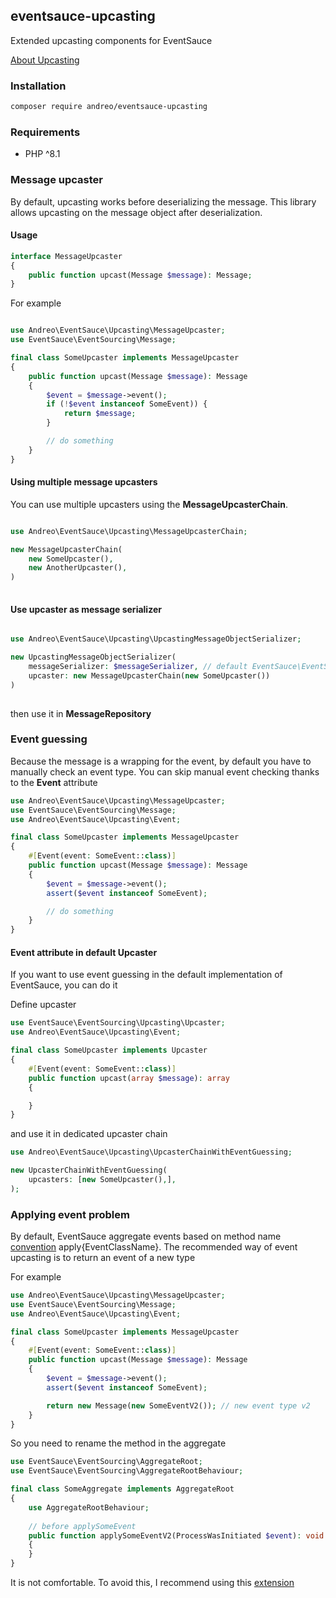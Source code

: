## eventsauce-upcasting

Extended upcasting components for EventSauce

[About Upcasting](https://eventsauce.io/docs/advanced/upcasting/#main-article)

### Installation

```bash
composer require andreo/eventsauce-upcasting
```

### Requirements

- PHP ^8.1

### Message upcaster

By default, upcasting works before deserializing the message.
This library allows upcasting on the message object after deserialization.

#### Usage

```php
interface MessageUpcaster
{
    public function upcast(Message $message): Message;
}
```

For example

```php

use Andreo\EventSauce\Upcasting\MessageUpcaster;
use EventSauce\EventSourcing\Message;

final class SomeUpcaster implements MessageUpcaster
{
    public function upcast(Message $message): Message
    {
        $event = $message->event();
        if (!$event instanceof SomeEvent)) { 
            return $message;
        }

        // do something
    }
}
```

#### Using multiple message upcasters

You can use multiple upcasters using the **MessageUpcasterChain**.

```php

use Andreo\EventSauce\Upcasting\MessageUpcasterChain;

new MessageUpcasterChain(
    new SomeUpcaster(),
    new AnotherUpcaster(),
)
    
```

#### Use upcaster as message serializer


```php

use Andreo\EventSauce\Upcasting\UpcastingMessageObjectSerializer;

new UpcastingMessageObjectSerializer(
    messageSerializer: $messageSerializer, // default EventSauce\EventSourcing\Serialization\MessageSerializer
    upcaster: new MessageUpcasterChain(new SomeUpcaster())
)
    
```

then use it in **MessageRepository**

### Event guessing

Because the message is a wrapping for the event, 
by default you have to manually check an event type. 
You can skip manual event checking thanks to the **Event** attribute

```php
use Andreo\EventSauce\Upcasting\MessageUpcaster;
use EventSauce\EventSourcing\Message;
use Andreo\EventSauce\Upcasting\Event;

final class SomeUpcaster implements MessageUpcaster
{
    #[Event(event: SomeEvent::class)]
    public function upcast(Message $message): Message
    {
        $event = $message->event();
        assert($event instanceof SomeEvent);

        // do something
    }
}
```

#### Event attribute in default Upcaster

If you want to use event guessing in the default 
implementation of EventSauce, you can do it


Define upcaster 

```php
use EventSauce\EventSourcing\Upcasting\Upcaster;
use Andreo\EventSauce\Upcasting\Event;

final class SomeUpcaster implements Upcaster
{
    #[Event(event: SomeEvent::class)]
    public function upcast(array $message): array
    {

    }
}
```

and use it in dedicated upcaster chain

```php
use Andreo\EventSauce\Upcasting\UpcasterChainWithEventGuessing;

new UpcasterChainWithEventGuessing(
    upcasters: [new SomeUpcaster(),],
);
```

### Applying event problem

By default, EventSauce aggregate events based on method name
[convention](https://eventsauce.io/docs/event-sourcing/create-an-aggregate-root/)
apply{EventClassName}.
The recommended way of event upcasting is to return an event of a new type

For example

```php
use Andreo\EventSauce\Upcasting\MessageUpcaster;
use EventSauce\EventSourcing\Message;
use Andreo\EventSauce\Upcasting\Event;

final class SomeUpcaster implements MessageUpcaster
{
    #[Event(event: SomeEvent::class)]
    public function upcast(Message $message): Message
    {
        $event = $message->event();
        assert($event instanceof SomeEvent);

        return new Message(new SomeEventV2()); // new event type v2
    }
}
```

So you need to rename the method in the aggregate

```php
use EventSauce\EventSourcing\AggregateRoot;
use EventSauce\EventSourcing\AggregateRootBehaviour;

final class SomeAggregate implements AggregateRoot
{
    use AggregateRootBehaviour;
    
    // before applySomeEvent
    public function applySomeEventV2(ProcessWasInitiated $event): void
    {
    }
}
```
It is not comfortable. To avoid this, 
I recommend using this [extension](https://github.com/andrew-pakula/eventsauce-aggregate)

